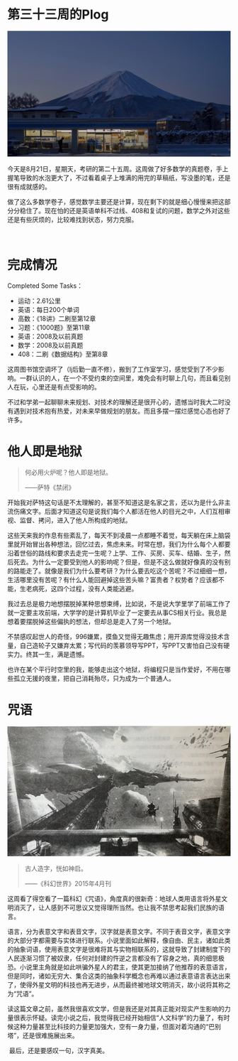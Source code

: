 # 第三十三周的Plog

![](./Source/33/preface.jpg)

​		今天是8月21日，星期天，考研的第二十五周。这周做了好多数学的真题卷，手上握笔导致的水泡更大了，不过看着桌子上堆满的用完的草稿纸，写没墨的笔，还是很有成就感的。

​		做了这么多数学卷子，感觉数学主要还是计算，现在剩下的就是细心慢慢来把这部分分稳住了。现在怕的还是英语单科不过线、408和复试的问题，数学之外对这些还是有些厌烦的，比较难找到状态，努力克服。

​	

# 完成情况

Completed Some Tasks：

- 运动：2.61公里
- 英语：每日200个单词
- 高数：《18讲》二刷至第12章
- 习题：《1000题》至第11章
- 英语：2008及以前真题
- 数学：2008及以前真题
- 408：二刷《数据结构》至第8章

​		这周图书馆空调坏了（lj后勤一直不修），搬到了工作室学习，感觉受到了不少影响。一群认识的人，在一个不受约束的空间里，难免会有时聊上几句，而且看见别人在玩，心里还是有点受影响的。

​		不过和学弟一起聊聊未来规划、对技术的理解还是很开心的，遗憾当时我大二时没有遇到对技术抱有热爱，对未来早做规划的朋友。而且多摆一摆烂感觉心态也好了许多。



# 他人即是地狱

> 何必用火炉呢？他人即是地狱。
>
> ——萨特《禁闭》

​		开始我对萨特这句话是不太理解的，甚至不知道这是名家之言，还以为是什么非主流伤痛文字。后面才知道这句是说我们每个人都活在他人的目光之中，人们互相审视、监督、拷问，进入了他人所构成的地狱。

​		这些天来我的作息有些紊乱了，每天不到凌晨一点都睡不着觉，每天躺在床上脑袋里就开始冒出各种想法，回忆过去，焦虑未来。时常在想，我们为什么每个人都要沿着世俗的路线和要求去走完一生呢？上学、工作、买房、买车、结婚、生子，然后死去。为什么一定要受到他人的影响呢？但是，但是不这么做就好像真的没有别的路能走了。就像是我们为什么要考研？为什么要去吃这个苦呢？不过细细一想，生活哪里没有苦呢？有什么人能回避掉这些苦头嘛？富贵者？权势者？应该都不能，生老病死，这四个过程，没有人类能逃避。

​		我过去总是极力地想摆脱掉某种思想束缚，比如说，不是说大学里学了前端工作了就一定要主攻前端，大学学的是计算机毕业了一定要去从事CS相关行业。我总是想着要摆脱掉这些偏执的想法，但却总是走入了另一个地狱。

​		不禁感叹起世人的奇怪，996嫌累，摸鱼又觉得无趣焦虑；用开源库觉得没技术含量，自己造轮子又嫌弃太累；写代码的羡慕领导写PPT，写PPT又害怕自己没有硬实力。终其一生，满是遗憾。

​		也许在某个平行时空里的我，能够走出这个地狱，将编程只是当作爱好，不用在哪些孤立无援的夜里，把自己消耗殆尽，只为成为一个普通人。



# 咒语

![](./Source/33/noval.webp)

> 古人造字，恍如神启。
>
> ——《科幻世界》2015年4月刊

​		这周看了得空看了一篇科幻《咒语》，角度真的很新奇：地球人类用语言将外星文明消灭了，让人感到不可思议又觉得理所当然。也让我不禁思考起我们民族的语言。

​		语言，分为表意文字和表音文字，汉字就是表意文字。不同于表音文字，表意文字的大部分字都需要与实体进行联系。小说里面如此解释，像自由、民主，诸如此类的抽象词语，使用表意文字是很难将其与实物相联系的，这就导致了封建制度下的人民逐渐习惯了被奴隶，任何对封建的忤逆之言都没有了容身之地，真的细思极恐。小说里主角就是如此哄骗外星人的君主，使其更加接纳了他推荐的表意语言，但是同时，诸如无穷大、集合这类的抽象科学概念也再难以通过表意语言表达出来了，使得外星文明的科技也再无进步，从而最终被地球文明消灭，故小说将其称之为“咒语”。

​		读这篇文章之前，虽然我很喜欢文学，但是我还是对其真正能对现实产生影响的力量很表示怀疑。读完小说之后，我觉得我已经开始相信“人文科学”的力量了，有时候这种力量甚至比科技的力量更加强大，空有一身力量，但面对着沟通的“巴别塔”，还是很难施展出来。

​		最后，还是要感叹一句，汉字真美。